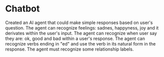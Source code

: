 # Chatbot
Created an AI agent that could make simple responses based on user's question.
The agent can recognize feelings: sadnes, happyness, joy and it derivates within the user's input.
The agent can recognize when user say they are: ok, good and bad within a user's response.
The agent can recognize verbs ending in "ed" and use the verb in its natural form in the response.
The agent must recognize some relationship labels.
